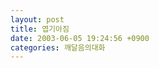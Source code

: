 ```yaml
---
layout: post
title: 엽기아짐
date: 2003-06-05 19:24:56 +0900
categories: 깨달음의대화
---
```

<img src="./assets/attach/images/198/188/001/1054808696.JPG" border="0" alt="" />
